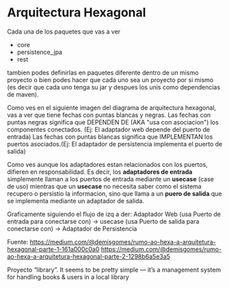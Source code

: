 # Arquitectura Hexagonal
Cada una de los paquetes que vas a ver 
- core
- persistence_jpa
- rest

tambien podes definirlas en paquetes diferente dentro de un mismo proyecto
o bien podes hacer que cada uno sea un proyecto por si mismo (es decir que cada uno tenga su jar y 
despues los unis como dependencias de maven).

Como ves en el siguiente imagen del diagrama de arquitectura hexagonal, vas
a ver que tiene fechas con puntas blancas y negras.
Las fechas con puntas negras significa que DEPENDEN DE (AKA "usa con asociacion") los componentes conectados. (Ej: El adaptador web depende del puerto de entrada)
Las fechas con puntas blancas significa que IMPLEMENTAN los puertos asociados.(Ej: El adaptador de persistencia implementa el puerto de salida)

Como ves aunque los adaptadores estan relacionados con los puertos, difieren en responsabilidad. Es decir,
los __adaptadores de entrada__ simplemente llaman a los puertos de entrada mediante un __usecase__ (case de uso)
mientras que un __usecase__ no necesita saber como el sistema recupero o persistio la informacion, sino que llama
a un __puero de salida__ que se implementa mediante un adaptador de salida.

Graficamente siguiendo el flujo de izq a der:
Adaptador Web (usa Puerto de entrada para conectarse con) -> usecase (usa Puerto de salida para conectarse con) -> Adaptador de Persistencia

Fuente:
https://medium.com/@demisgomes/rumo-ao-hexa-a-arquitetura-hexagonal-parte-1-161a000c0a0
https://medium.com/@demisgomes/rumo-ao-hexa-a-arquitetura-hexagonal-parte-2-1298b6a5e3a5


Proyecto “library”. It seems to be pretty simple — it’s a management system for handling books & users in a local library
